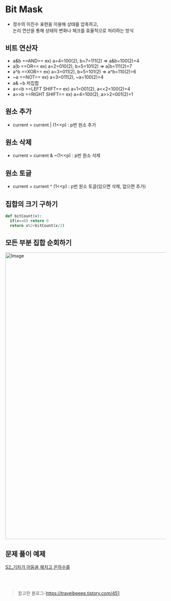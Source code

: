 # Bit Mask
- 정수의 이진수 표현을 이용해 상태를 압축하고, <br>
논리 연산을 통해 상태의 변화나 체크를 효율적으로 처리하는 방식

## 비트 연산자
- a&b ==AND== ex) a=4=100(2), b=7=111(2) => a&b=100(2)=4
- a|b ==OR== ex) a=2=010(2), b=5=101(2) => a|b=111(2)=7
- a^b ==XOR== ex) a=3=011(2), b=5=101(2) => a^b=110(2)=6
- ~a ==NOT== ex) a=3=011(2), ~a=100(2)=4
- a& ~b 차집합
- a<<b ==LEFT SHIFT== ex) a=1=001(2), a<<2=100(2)=4
- a>>b ==RIGHT SHIFT== ex) a=4=100(2), a>>2=001(2)=1
    

## 원소 추가
- current = current | (1<<p) : p번 원소 추가

## 원소 삭제
- current = current & ~(1<<p) : p번 원소 삭제

## 원소 토글
- current = current ^ (1<<p) : p번 원소 토글(있으면 삭제, 없으면 추가)

## 집합의 크기 구하기
```python
def bitCount(x):
  if(x==0) return 0
  return x%2+bitCount(x/2)
```

## 모든 부분 집합 순회하기
<img width="900" alt="Image" src="https://github.com/user-attachments/assets/a1beea10-aa2e-4db2-a7a2-5811c841842d" />


## 문제 풀이 예제
[S2_기차가 어둠을 헤치고 은하수를](https://www.acmicpc.net/problem/15787)

<br><br>

>참고한 블로그-https://travelbeeee.tistory.com/451
